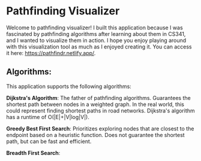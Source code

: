 # Pathfinding Visualizer
Welcome to pathfinding visualizer! I built this application because I was fascinated by pathfinding algorithms after learning about them in CS341, and I wanted to visualize them in action. I hope you enjoy playing around with this visualization tool as much as I enjoyed creating it. 
You can access it here: https://pathfindr.netlify.app/.

## Algorithms:
This application supports the following algorithms: 

**Dijkstra's Algorithm**: The father of pathfinding algorithms. Guarantees the shortest path between nodes in a weighted graph. In the real world, this could represent finding shortest paths in road networks. Dijkstra's algorithm has a runtime of O(|E|+|V|log|V|). 

**Greedy Best First Search**: Prioritizes exploring nodes that are closest to the endpoint based on a heuristic function. Does not guarantee the shortest path, but can be fast and efficient. 

**Breadth First Search**: 
